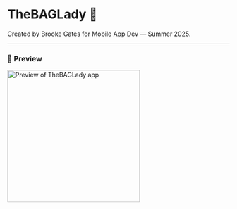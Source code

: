 # TheBAGLady 👜  
Created by Brooke Gates for Mobile App Dev — Summer 2025.

---

### 📸 Preview

<img src="TheBagLady/TheBAGLadyPreview.png" alt="Preview of TheBAGLady app" width="300" />
